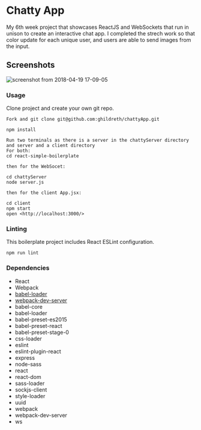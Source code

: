 Chatty App
=====================

My 6th week project that showcases ReactJS and WebSockets that run in unison to create an interactive chat app.
I completed the strech work so that color update for each unique user, and users are able to send images from the input.


## Screenshots

![screenshot from 2018-04-19 17-09-05](https://user-images.githubusercontent.com/34799149/39024381-5a38703e-43f5-11e8-8d82-e5d58e89e935.png)


### Usage

Clone project and create your own git repo.

```
Fork and git clone git@github.com:ghildreth/chattyApp.git

npm install

Run two terminals as there is a server in the chattyServer directory and server and a client directory
For both:
cd react-simple-boilerplate

then for the WebSocet:

cd chattyServer
node server.js

then for the client App.jsx:

cd client
npm start
open <http://localhost:3000/>

```

### Linting

This boilerplate project includes React ESLint configuration.

```
npm run lint
```

### Dependencies

* React
* Webpack
* [babel-loader](https://github.com/babel/babel-loader)
* [webpack-dev-server](https://github.com/webpack/webpack-dev-server)
* babel-core
* babel-loader
* babel-preset-es2015
* babel-preset-react
* babel-preset-stage-0
* css-loader
* eslint
* eslint-plugin-react
* express
* node-sass
* react
* react-dom
* sass-loader
* sockjs-client
* style-loader
* uuid
* webpack
* webpack-dev-server
* ws
